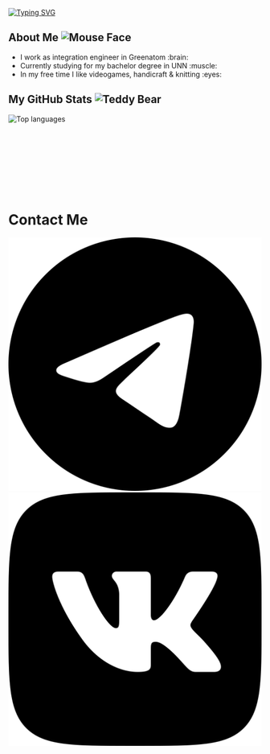 <a href="https://git.io/typing-svg"><img src="https://readme-typing-svg.demolab.com?font=Work+Sans&pause=1000&color=B8BFF7&random=true&width=435&lines=Hello!+My+name+is+Alisa+~" alt="Typing SVG" /></a>
<h2>About Me <img src="https://raw.githubusercontent.com/Tarikul-Islam-Anik/Animated-Fluent-Emojis/master/Emojis/Animals/Mouse%20Face.png" alt="Mouse Face" width="25" height="25" /></h2>
<ul> 
<li>I work as integration engineer in Greenatom :brain:</li>
<li>Currently studying for my bachelor degree in UNN :muscle:</li>
<li>In my free time I like videogames, handicraft & knitting :eyes:</li>
</ul>

<h2>My GitHub Stats <img src="https://raw.githubusercontent.com/Tarikul-Islam-Anik/Animated-Fluent-Emojis/master/Emojis/Activities/Teddy%20Bear.png" alt="Teddy Bear" width="25" height="25" /> </h2> 
<img align="left" src="https://github-readme-stats.vercel.app/api/top-langs?username=bouffee&langs_count=10&show_icons=true&locale=en&layout=compact&theme=tokyonight" alt="Top languages" height="192px"  width="500px"/>

# Contact Me
[![website](./free-icon-font-telegram-6422206.svg)](https://t.me/bouffee_2)
[![website](./free-icon-font-vk-6422212.svg)](https://vk.com/bouffee)
